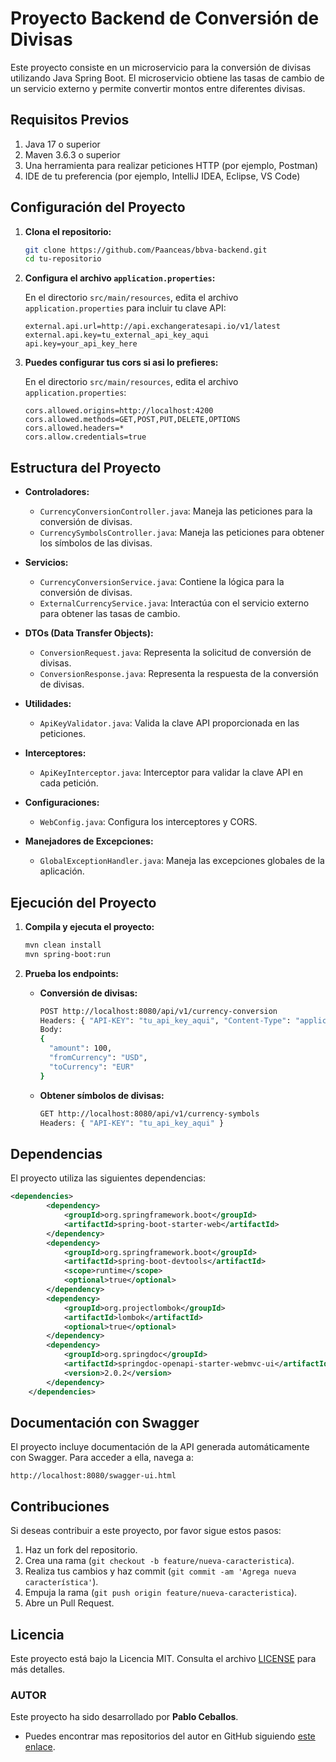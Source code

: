 
# Proyecto Backend de Conversión de Divisas

Este proyecto consiste en un microservicio para la conversión de divisas utilizando Java Spring Boot. El microservicio obtiene las tasas de cambio de un servicio externo y permite convertir montos entre diferentes divisas.

## Requisitos Previos

1. Java 17 o superior
2. Maven 3.6.3 o superior
3. Una herramienta para realizar peticiones HTTP (por ejemplo, Postman)
4. IDE de tu preferencia (por ejemplo, IntelliJ IDEA, Eclipse, VS Code)

## Configuración del Proyecto

1. **Clona el repositorio:**

   ```bash
   git clone https://github.com/Paanceas/bbva-backend.git
   cd tu-repositorio
   ```

2. **Configura el archivo `application.properties`:**

   En el directorio `src/main/resources`, edita el archivo `application.properties` para incluir tu clave API:

   ```properties
   external.api.url=http://api.exchangeratesapi.io/v1/latest
   external.api.key=tu_external_api_key_aqui
   api.key=your_api_key_here
   ```
3. **Puedes configurar tus cors si asi lo prefieres:**

   En el directorio `src/main/resources`, edita el archivo `application.properties`:
   ```properties
   cors.allowed.origins=http://localhost:4200
   cors.allowed.methods=GET,POST,PUT,DELETE,OPTIONS
   cors.allowed.headers=*
   cors.allow.credentials=true
   ```
  

## Estructura del Proyecto

- **Controladores:**
  - `CurrencyConversionController.java`: Maneja las peticiones para la conversión de divisas.
  - `CurrencySymbolsController.java`: Maneja las peticiones para obtener los símbolos de las divisas.

- **Servicios:**
  - `CurrencyConversionService.java`: Contiene la lógica para la conversión de divisas.
  - `ExternalCurrencyService.java`: Interactúa con el servicio externo para obtener las tasas de cambio.

- **DTOs (Data Transfer Objects):**
  - `ConversionRequest.java`: Representa la solicitud de conversión de divisas.
  - `ConversionResponse.java`: Representa la respuesta de la conversión de divisas.

- **Utilidades:**
  - `ApiKeyValidator.java`: Valida la clave API proporcionada en las peticiones.

- **Interceptores:**
  - `ApiKeyInterceptor.java`: Interceptor para validar la clave API en cada petición.

- **Configuraciones:**
  - `WebConfig.java`: Configura los interceptores y CORS.

- **Manejadores de Excepciones:**
  - `GlobalExceptionHandler.java`: Maneja las excepciones globales de la aplicación.

## Ejecución del Proyecto

1. **Compila y ejecuta el proyecto:**

   ```bash
   mvn clean install
   mvn spring-boot:run
   ```

2. **Prueba los endpoints:**

   - **Conversión de divisas:**

     ```bash
     POST http://localhost:8080/api/v1/currency-conversion
     Headers: { "API-KEY": "tu_api_key_aqui", "Content-Type": "application/json" }
     Body: 
     {
       "amount": 100,
       "fromCurrency": "USD",
       "toCurrency": "EUR"
     }
     ```

   - **Obtener símbolos de divisas:**

     ```bash
     GET http://localhost:8080/api/v1/currency-symbols
     Headers: { "API-KEY": "tu_api_key_aqui" }
     ```

## Dependencias

El proyecto utiliza las siguientes dependencias:

```xml
<dependencies>
		<dependency>
			<groupId>org.springframework.boot</groupId>
			<artifactId>spring-boot-starter-web</artifactId>
		</dependency>
		<dependency>
			<groupId>org.springframework.boot</groupId>
			<artifactId>spring-boot-devtools</artifactId>
			<scope>runtime</scope>
			<optional>true</optional>
		</dependency>
		<dependency>
			<groupId>org.projectlombok</groupId>
			<artifactId>lombok</artifactId>
			<optional>true</optional>
		</dependency>
		<dependency>
			<groupId>org.springdoc</groupId>
			<artifactId>springdoc-openapi-starter-webmvc-ui</artifactId>
			<version>2.0.2</version>
		</dependency>
	</dependencies>
```

## Documentación con Swagger

El proyecto incluye documentación de la API generada automáticamente con Swagger. Para acceder a ella, navega a:

```
http://localhost:8080/swagger-ui.html
```

## Contribuciones

Si deseas contribuir a este proyecto, por favor sigue estos pasos:

1. Haz un fork del repositorio.
2. Crea una rama (`git checkout -b feature/nueva-caracteristica`).
3. Realiza tus cambios y haz commit (`git commit -am 'Agrega nueva característica'`).
4. Empuja la rama (`git push origin feature/nueva-caracteristica`).
5. Abre un Pull Request.

## Licencia

Este proyecto está bajo la Licencia MIT. Consulta el archivo [LICENSE](LICENSE) para más detalles.

### AUTOR

Este proyecto ha sido desarrollado por **Pablo Ceballos**.

* Puedes encontrar mas repositorios del autor en GitHub siguiendo [este enlace](https://github.com/Paanceas).
